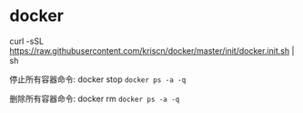 # docker

curl -sSL https://raw.githubusercontent.com/kriscn/docker/master/init/docker.init.sh | sh

停止所有容器命令:
    docker stop `docker ps -a -q`

删除所有容器命令:
    docker rm `docker ps -a -q`
